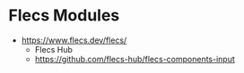 
# Flecs Modules
 * https://www.flecs.dev/flecs/
    * Flecs Hub
    * https://github.com/flecs-hub/flecs-components-input
